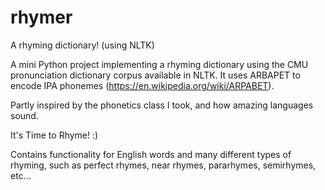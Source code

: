 # rhymer
A rhyming dictionary! (using NLTK)

A mini Python project implementing a rhyming dictionary using the CMU 
pronunciation dictionary corpus available in NLTK. It uses ARBAPET to encode
IPA phonemes (https://en.wikipedia.org/wiki/ARPABET).

Partly inspired by the phonetics class I took, and how amazing languages sound.

It's Time to Rhyme! :)

Contains functionality for English words and many different types of rhyming,
such as perfect rhymes, near rhymes, pararhymes, semirhymes, etc...
